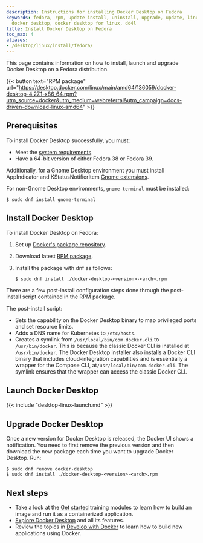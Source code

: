 ```yaml
---
description: Instructions for installing Docker Desktop on Fedora
keywords: fedora, rpm, update install, uninstall, upgrade, update, linux, desktop,
  docker desktop, docker desktop for linux, dd4l
title: Install Docker Desktop on Fedora
toc_max: 4
aliases:
- /desktop/linux/install/fedora/
---
```


This page contains information on how to install, launch and upgrade Docker Desktop on a Fedora distribution.

{{< button text="RPM package" url="https://desktop.docker.com/linux/main/amd64/136059/docker-desktop-4.27.1-x86_64.rpm?utm_source=docker&utm_medium=webreferral&utm_campaign=docs-driven-download-linux-amd64" >}}

## Prerequisites

To install Docker Desktop successfully, you must:

- Meet the [system requirements](linux-install.md#system-requirements).
- Have a 64-bit version of either Fedora 38 or Fedora 39.

Additionally, for a Gnome Desktop environment you must install AppIndicator and KStatusNotifierItem [Gnome extensions](https://extensions.gnome.org/extension/615/appindicator-support/).

For non-Gnome Desktop environments, `gnome-terminal` must be installed:

```console
$ sudo dnf install gnome-terminal
```

## Install Docker Desktop

To install Docker Desktop on Fedora:

1. Set up [Docker's package repository](../../engine/install/fedora.md#set-up-the-repository).

2. Download latest [RPM package](https://desktop.docker.com/linux/main/amd64/136059/docker-desktop-4.27.1-x86_64.rpm?utm_source=docker&utm_medium=webreferral&utm_campaign=docs-driven-download-linux-amd64).

3. Install the package with dnf as follows:

   ```console
   $ sudo dnf install ./docker-desktop-<version>-<arch>.rpm
   ```

There are a few post-install configuration steps done through the post-install script contained in the RPM package.

The post-install script:

- Sets the capability on the Docker Desktop binary to map privileged ports and set resource limits.
- Adds a DNS name for Kubernetes to `/etc/hosts`.
- Creates a symlink from `/usr/local/bin/com.docker.cli` to `/usr/bin/docker`.
  This is because the classic Docker CLI is installed at `/usr/bin/docker`. The Docker Desktop installer also installs a Docker CLI binary that includes cloud-integration capabilities and is essentially a wrapper for the Compose CLI, at`/usr/local/bin/com.docker.cli`. The symlink ensures that the wrapper can access the classic Docker CLI. 

## Launch Docker Desktop

{{< include "desktop-linux-launch.md" >}}

## Upgrade Docker Desktop

Once a new version for Docker Desktop is released, the Docker UI shows a notification.
You need to first remove the previous version and then download the new package each time you want to upgrade Docker Desktop. Run:

```console
$ sudo dnf remove docker-desktop
$ sudo dnf install ./docker-desktop-<version>-<arch>.rpm
```

## Next steps

- Take a look at the [Get started](../../guides/get-started/_index.md) training modules to learn how to build an image and run it as a containerized application.
- [Explore Docker Desktop](../use-desktop/index.md) and all its features.
- Review the topics in [Develop with Docker](../../develop/index.md) to learn how to build new applications using Docker.